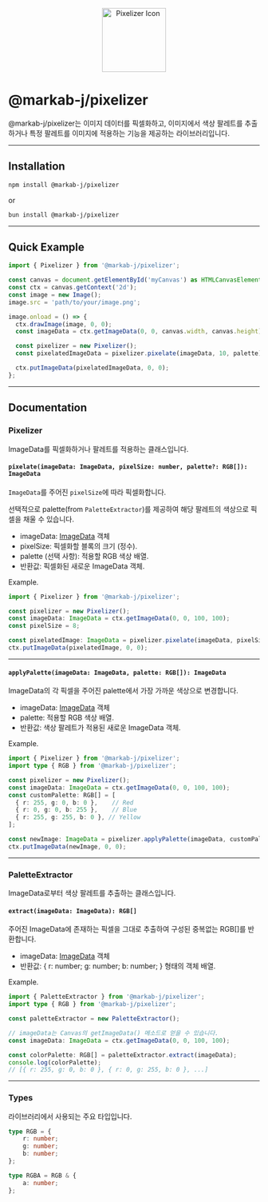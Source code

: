 <p align="center">
  <img src="https://github.com/user-attachments/assets/dfbe6a3c-8f33-4b93-b9cb-7719167c3758" width="128" alt="Pixelizer Icon" />
</p>

# @markab-j/pixelizer

@markab-j/pixelizer는 이미지 데이터를 픽셀화하고, 이미지에서 색상 팔레트를 추출하거나 특정 팔레트를 이미지에 적용하는 기능을 제공하는 라이브러리입니다.

---

## Installation

```bash
npm install @markab-j/pixelizer
```

or

```bash
bun install @markab-j/pixelizer
```

---

## Quick Example

```typescript
import { Pixelizer } from '@markab-j/pixelizer';

const canvas = document.getElementById('myCanvas') as HTMLCanvasElement;
const ctx = canvas.getContext('2d');
const image = new Image();
image.src = 'path/to/your/image.png';

image.onload = () => {
  ctx.drawImage(image, 0, 0);
  const imageData = ctx.getImageData(0, 0, canvas.width, canvas.height);

  const pixelizer = new Pixelizer();
  const pixelatedImageData = pixelizer.pixelate(imageData, 10, palette);

  ctx.putImageData(pixelatedImageData, 0, 0);
};
```

---

## Documentation

### Pixelizer
ImageData를 픽셀화하거나 팔레트를 적용하는 클래스입니다.

#### `pixelate(imageData: ImageData, pixelSize: number, palette?: RGB[]): ImageData`

`ImageData`를 주어진 `pixelSize`에 따라 픽셀화합니다. 

선택적으로 palette(from `PaletteExtractor`)를 제공하여 해당 팔레트의 색상으로 픽셀을 채울 수 있습니다.

- imageData: [ImageData](https://developer.mozilla.org/en-US/docs/Web/API/ImageData) 객체
- pixelSize: 픽셀화할 블록의 크기 (정수).
- palette (선택 사항): 적용할 RGB 색상 배열.
- 반환값: 픽셀화된 새로운 ImageData 객체.

Example.
```typescript
import { Pixelizer } from '@markab-j/pixelizer';

const pixelizer = new Pixelizer();
const imageData: ImageData = ctx.getImageData(0, 0, 100, 100);
const pixelSize = 8;

const pixelatedImage: ImageData = pixelizer.pixelate(imageData, pixelSize);
ctx.putImageData(pixelatedImage, 0, 0);
```

---
#### `applyPalette(imageData: ImageData, palette: RGB[]): ImageData`

ImageData의 각 픽셀을 주어진 palette에서 가장 가까운 색상으로 변경합니다.
- imageData:  [ImageData](https://developer.mozilla.org/en-US/docs/Web/API/ImageData) 객체
- palette: 적용할 RGB 색상 배열. 
- 반환값: 색상 팔레트가 적용된 새로운 ImageData 객체.

Example.
```typescript
import { Pixelizer } from '@markab-j/pixelizer';
import type { RGB } from '@markab-j/pixelizer';

const pixelizer = new Pixelizer();
const imageData: ImageData = ctx.getImageData(0, 0, 100, 100);
const customPalette: RGB[] = [
  { r: 255, g: 0, b: 0 },    // Red
  { r: 0, g: 0, b: 255 },    // Blue
  { r: 255, g: 255, b: 0 }, // Yellow
];

const newImage: ImageData = pixelizer.applyPalette(imageData, customPalette);
ctx.putImageData(newImage, 0, 0);
```

---
### PaletteExtractor

ImageData로부터 색상 팔레트를 추출하는 클래스입니다.

#### `extract(imageData: ImageData): RGB[]`

주어진 ImageData에 존재하는 픽셀을 그대로 추출하여 구성된 중복없는 RGB[]를 반환합니다.
- imageData: [ImageData](https://developer.mozilla.org/en-US/docs/Web/API/ImageData) 객체
- 반환값: { r: number; g: number; b: number; } 형태의 객체 배열.

Example.
```typescript
import { PaletteExtractor } from '@markab-j/pixelizer';
import type { RGB } from '@markab-j/pixelizer';

const paletteExtractor = new PaletteExtractor();

// imageData는 Canvas의 getImageData() 메소드로 얻을 수 있습니다.
const imageData: ImageData = ctx.getImageData(0, 0, 100, 100);

const colorPalette: RGB[] = paletteExtractor.extract(imageData);
console.log(colorPalette);
// [{ r: 255, g: 0, b: 0 }, { r: 0, g: 255, b: 0 }, ...]
```

---

### Types
라이브러리에서 사용되는 주요 타입입니다.
```typescript
type RGB = {
    r: number;
    g: number;
    b: number;
};

type RGBA = RGB & {
    a: number;
};
```
